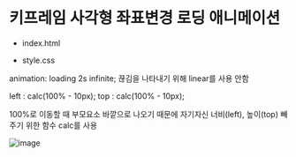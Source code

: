 # 키프레임 사각형 좌표변경 로딩 애니메이션

- index.html

- style.css

animation: loading 2s infinite;
끊김을 나타내기 위해 linear를 사용 안함

left : calc(100% - 10px);
top : calc(100% - 10px);

100%로 이동할 때
부모요소 바깥으로 나오기 때문에
자기자신 너비(left), 높이(top) 빼주기 위한 함수
calc를 사용


![image](https://user-images.githubusercontent.com/54789601/113497868-cb880000-9542-11eb-8c20-863a527a1e1a.png)

